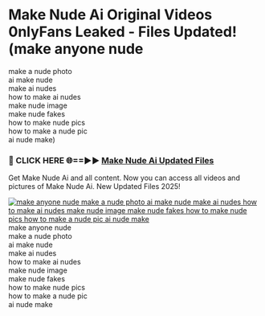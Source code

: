 # Make Nude Ai Original Videos 0nlyFans Leaked - Files Updated! (make anyone nude<br>
make a nude photo<br>
ai make nude<br>
make ai nudes<br>
how to make ai nudes<br>
make nude image<br>
make nude fakes<br>
how to make nude pics<br>
how to make a nude pic<br>
ai nude make)

<h3>🔴 CLICK HERE 🌐==►► <a href="https://tinyurl.com/2p9ay9w9" rel="nofollow">Make Nude Ai Updated Files</a></h3>

Get Make Nude Ai and all content. Now you can access all videos and pictures of Make Nude Ai. New Updated Files 2025!

[![make anyone nude<br>
make a nude photo<br>
ai make nude<br>
make ai nudes<br>
how to make ai nudes<br>
make nude image<br>
make nude fakes<br>
how to make nude pics<br>
how to make a nude pic<br>
ai nude make](https://i.imgur.com/KQgVmj3.gif)](https://tinyurl.com/2p9ay9w9)
make anyone nude<br>
make a nude photo<br>
ai make nude<br>
make ai nudes<br>
how to make ai nudes<br>
make nude image<br>
make nude fakes<br>
how to make nude pics<br>
how to make a nude pic<br>
ai nude make